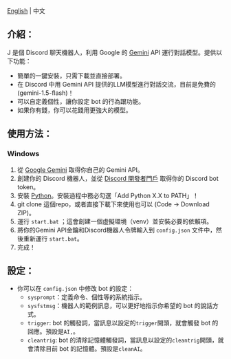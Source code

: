 [English](https://github.com/mushinbush/discord-bot-gemini/blob/main/.github/readme.md) | 中文
## 介紹：

J 是個 Discord 聊天機器人，利用 Google 的 [Gemini](https://ai.google.dev/gemini-api) API 運行對話模型。提供以下功能：

- 簡單的一鍵安裝，只需下載並直接部署。
- 在 Discord 中用 Gemini API 提供的LLM模型進行對話交流，目前是免費的(gemini-1.5-flash)！
- 可以自定義個性，讓你設定 bot 的行為跟功能。
- 如果你有錢，你可以花錢用更強大的模型。

## 使用方法：
### Windows
1. 從 [Google Gemini](https://ai.google.dev/gemini-api) 取得你自己的 Gemini API。
2. 創建你的 Discord 機器人，並從 [Discord 開發者門戶](https://discord.com/developers/applications) 取得你的 Discord bot token。
3. 安裝 [Python](https://www.python.org/)。安裝過程中務必勾選「Add Python X.X to PATH」！
4. git clone 這個repo，或者直接下載下來使用也可以 (Code -> Download ZIP)。
5. 運行 `start.bat` ；這會創建一個虛擬環境（venv）並安裝必要的依賴項。
6. 將你的Gemini API金鑰和Discord機器人令牌輸入到 `config.json` 文件中，然後重新運行 `start.bat`。
7. 完成！

## 設定：

- 你可以在 `config.json` 中修改 bot 的設定：
  - `sysprompt`：定義命令、個性等的系統指示。
  - `sysfstmsg`：機器人的範例訊息，可以更好地指示你希望的 bot 的說話方式。
  - `trigger`: bot 的觸發詞，當訊息以設定的`trigger`開頭，就會觸發 bot 的回應。預設是`AI,`。
  - `cleantrig`: bot 的清除記憶體觸發詞，當訊息以設定的`cleantrig`開頭，就會清除目前 bot 的記憶體。預設是`cleanAI`。